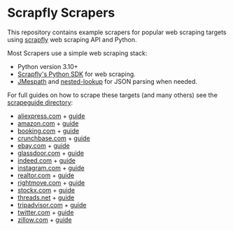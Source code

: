 # Scrapfly Scrapers

This repository contains example scrapers for popular web scraping targets using [scrapfly](https://scrapfly.io) web scraping API and Python.

Most Scrapers use a simple web scraping stack:

- Python version 3.10+
- [Scrapfly's Python SDK](https://github.com/scrapfly/python-scrapfly) for web scraping.
- [JMespath]() and [nested-lookup]() for JSON parsing when needed.

For full guides on how to scrape these targets (and many others) see the [scrapeguide directory](https://scrapfly.io/blog/tag/scrapeguide/):

- [aliexpress.com](./aliexpress-scraper/) + [guide](https://scrapfly.io/blog/how-to-scrape-aliexpress/)
- [amazon.com](./amazon-scraper/) + [guide](https://scrapfly.io/blog/how-to-scrape-amazon/)
- [booking.com](./bookingcom-scraper/) + [guide](https://scrapfly.io/blog/how-to-scrape-bookingcom/)
- [crunchbase.com](./crunchbase-scraper/) + [guide](https://scrapfly.io/blog/how-to-scrape-crunchbase/)
- [ebay.com](./ebay-scraper/) + [guide](https://scrapfly.io/blog/how-to-scrape-ebay/)
- [glassdoor.com](./glassdoor-scraper/) + [guide](https://scrapfly.io/blog/how-to-scrape-glassdoor/)
- [indeed.com](./indeed-scraper/) + [guide](https://scrapfly.io/blog/how-to-scrape-indeedcom/)
- [instagram.com](./instagram-scraper/) + [guide](https://scrapfly.io/blog/how-to-scrape-instagram/)
- [realtor.com](./realtorcom-scraper/) + [guide](https://scrapfly.io/blog/how-to-scrape-realtorcom/)
- [rightmove.com](./rightmove-scraper/) + [guide](https://scrapfly.io/blog/how-to-scrape-rightmove/)
- [stockx.com](./stockx-scraper/) + [guide](https://scrapfly.io/blog/how-to-scrape-stockx/)
- [threads.net](./threads-scraper/) + [guide](https://scrapfly.io/blog/how-to-scrape-threads/)
- [tripadvisor.com](./tripadvisor-scraper/) + [guide](https://scrapfly.io/blog/how-to-scrape-tripadvisor/)
- [twitter.com](./twitter-scraper/) + [guide](https://scrapfly.io/blog/how-to-scrape-twitter/)
- [zillow.com](./zillow-scraper/) + [guide](https://scrapfly.io/blog/how-to-scrape-zillow/)
